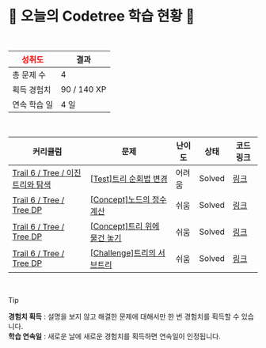 # 🌲 오늘의 Codetree 학습 현황 🌲

<br />

| <span style="color:red;display:block;text-align:center;"> **성취도**</span> | 결과 |
|---|---|
| 총 문제 수 | 4 |
| 획득 경험치 | 90 / 140 XP |
| 연속 학습 일 | 4 일 |

<br />

|커리큘럼|문제|난이도|상태|코드 링크|
|---|---|---|---|---|
|[Trail 6 / Tree / 이진 트리와 탐색](https://www.codetree.ai/trail-info/intermediate-high/)|[[Test]트리 순회법 변경](https://www.codetree.ai/trails/complete/curated-cards/test-change-tree-traversal/)|어려움|Solved|[링크](https://github.com/LeeSY99/algo-studyy/blob/main/251030/%ED%8A%B8%EB%A6%AC%20%EC%88%9C%ED%9A%8C%EB%B2%95%20%EB%B3%80%EA%B2%BD/change-tree-traversal.py)|
|[Trail 6 / Tree / Tree DP](https://www.codetree.ai/trail-info/intermediate-high/)|[[Concept]노드의 정수 계산](https://www.codetree.ai/trails/complete/curated-cards/intro-calculating-an-integer-for-a-node/)|쉬움|Solved|[링크](https://github.com/LeeSY99/algo-studyy/blob/main/251030/%EB%85%B8%EB%93%9C%EC%9D%98%20%EC%A0%95%EC%88%98%20%EA%B3%84%EC%82%B0/calculating-an-integer-for-a-node.py)|
|[Trail 6 / Tree / Tree DP](https://www.codetree.ai/trail-info/intermediate-high/)|[[Concept]트리 위에 물건 놓기](https://www.codetree.ai/trails/complete/curated-cards/intro-node-best-count/)|쉬움|Solved|[링크](https://github.com/LeeSY99/algo-studyy/blob/main/251030/%ED%8A%B8%EB%A6%AC%20%EC%9C%84%EC%97%90%20%EB%AC%BC%EA%B1%B4%20%EB%86%93%EA%B8%B0/node-best-count.py)|
|[Trail 6 / Tree / Tree DP](https://www.codetree.ai/trail-info/intermediate-high/)|[[Challenge]트리의 서브트리](https://www.codetree.ai/trails/complete/curated-cards/challenge-subtree-of-tree/)|쉬움|Solved|[링크](https://github.com/LeeSY99/algo-studyy/blob/main/251030/%ED%8A%B8%EB%A6%AC%EC%9D%98%20%EC%84%9C%EB%B8%8C%ED%8A%B8%EB%A6%AC/subtree-of-tree.py)|


<br />

> [!TIP]
> **경험치 획득** : 설명을 보지 않고 해결한 문제에 대해서만 한 번 경험치를 획득할 수 있습니다.  
> **학습 연속일** : 새로운 날에 새로운 경험치를 획득하면 연속일이 인정됩니다.

